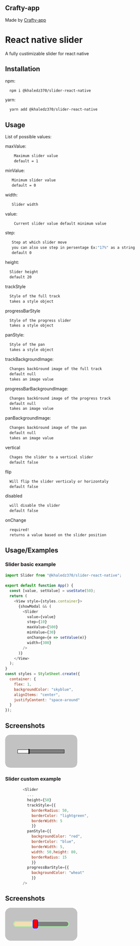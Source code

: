 ## Crafty-app

Made by <a target="_blank" href="https://crafty-app.com"> Crafty-app</a>

# React native slider

A fully custimizable slider for react native

## Installation

npm:

```bash
  npm i @khaledz370/slider-react-native
```

yarn:

```bash
  yarn add @khaledz370/slider-react-native
```

## Usage

List of possible values:

maxValue:

```bash
    Maximum slider value
    default = 1
```

minValue:

```bash
   Minimum slider value
   default = 0
```

width:

```bash
   Slider width
```

value:

```bash
    Current slider value default minimum value
```

step:

```bash
   Step at which slider move
   you can also use step in persentage Ex:"17%" as a string
   default 0
```

height:

```bash
  Slider height
  default 20
```

trackStyle

```bash
  Style of the full track
  takes a style object
```

progressBarStyle

```bash
  Style of the progress slider
  takes a style object
```

panStyle:

```bash
  Style of the pan
  takes a style object
```

trackBackgroundImage:

```bash
  Changes backGround image of the full track
  default null
  takes an image value
```

progressBarBackgroundImage:

```bash
  Changes backGround image of the progress track
  default null
  takes an image value
```

panBackgroundImage:

```bash
  Changes backGround image of the pan
  default null
  takes an image value
```

vertical

```bash
  Chages the slider to a vertical slider
  default false
```

flip

```bash
  Will flip the slider verticaly or horizontaly
  default false
```
disabled

```bash
  will disable the slider
  default false
```

onChange

```bash
  required!
  returns a value based on the slider position
```

## Usage/Examples

### Slider basic example

```javascript
import Slider from "@khaledz370/slider-react-native";

export default function App() {
  const [value, setValue] = useState(50);
  return (
    <View style={styles.container}>
      {showModal && (
        <Slider
          value={value}
          step={10}
          maxValue={500}
          minValue={30}
          onChange={e => setValue(e)}
          width={300}
        />
      )}
    </View>
  );
}
const styles = StyleSheet.create({
  container: {
    flex: 1,
    backgroundColor: "skyblue",
    alignItems: "center",
    justifyContent: "space-around"
  }
});
```

## Screenshots

![alt text](https://raw.githubusercontent.com/kz370/myImages/main/sliderBasic.png)

### Slider custom example

```javascript
        <Slider
          ...
          height={50}
          trackStyle={{
            borderRadius: 50,
            borderColor: "lightgreen",
            borderWidth: 5
            }}
          panStyle={{
            backgroundColor: "red",
            borderColor: "blue",
            borderWidth: 5,
            width: 50,height: 80,
            borderRadius: 15
            }}
          progressBarStyle={{
            backgroundColor: "wheat"
            }}
        />
```

## Screenshots

![alt text](https://raw.githubusercontent.com/kz370/myImages/main/sliderCustom.png)
